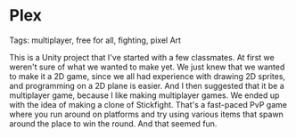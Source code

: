 # Plex
  
Tags:  multiplayer, free for all, fighting, pixel Art  
  
  
This is a Unity project that I've started with a few classmates.
At first we weren't sure of what we wanted to make yet. We just knew that we wanted to make it a 2D game, since we all had experience with drawing 2D sprites, and programming on a 2D plane is easier. And I then suggested that it be a multiplayer game, because I like making multiplayer games. We ended up with the idea of making a clone of Stickfight. That's a fast-paced PvP game where you run around on platforms and try using various items that spawn around the place to win the round.
And that seemed fun. 
